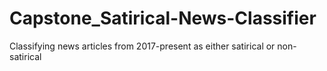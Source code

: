 # Capstone_Satirical-News-Classifier
Classifying news articles from 2017-present as either satirical or non-satirical
